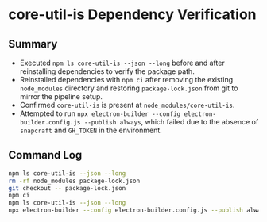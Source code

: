# core-util-is Dependency Verification

## Summary
- Executed `npm ls core-util-is --json --long` before and after reinstalling dependencies to verify the package path.
- Reinstalled dependencies with `npm ci` after removing the existing `node_modules` directory and restoring `package-lock.json` from git to mirror the pipeline setup.
- Confirmed `core-util-is` is present at `node_modules/core-util-is`.
- Attempted to run `npx electron-builder --config electron-builder.config.js --publish always`, which failed due to the absence of `snapcraft` and `GH_TOKEN` in the environment.

## Command Log
```bash
npm ls core-util-is --json --long
rm -rf node_modules package-lock.json
git checkout -- package-lock.json
npm ci
npm ls core-util-is --json --long
npx electron-builder --config electron-builder.config.js --publish always
```
